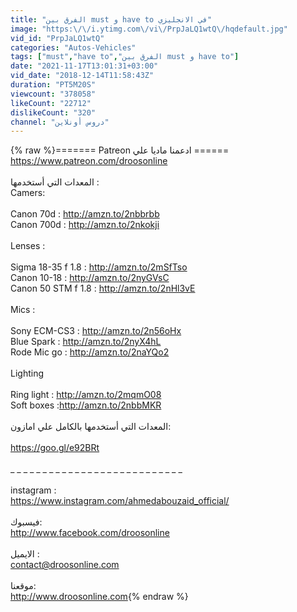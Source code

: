 ```yaml
---
title: "الفرق بين must و have to في الانجليزي"
image: "https:\/\/i.ytimg.com\/vi\/PrpJaLQ1wtQ\/hqdefault.jpg"
vid_id: "PrpJaLQ1wtQ"
categories: "Autos-Vehicles"
tags: ["must","have to","الفرق بين must و have to"]
date: "2021-11-17T13:01:31+03:00"
vid_date: "2018-12-14T11:58:43Z"
duration: "PT5M20S"
viewcount: "378058"
likeCount: "22712"
dislikeCount: "320"
channel: "دروس أونلاين"
---
```

{% raw %}======= Patreon ادعمنا ماديا علي  ======<br /><a rel="nofollow" target="blank" href="https://www.patreon.com/droosonline">https://www.patreon.com/droosonline</a><br /><br />المعدات التي أستخدمها : <br />Camers: <br /><br />Canon 70d : <a rel="nofollow" target="blank" href="http://amzn.to/2nbbrbb">http://amzn.to/2nbbrbb</a><br />Canon 700d : <a rel="nofollow" target="blank" href="http://amzn.to/2nkokji">http://amzn.to/2nkokji</a><br /><br />Lenses :<br /><br />Sigma 18-35 f 1.8 :  <a rel="nofollow" target="blank" href="http://amzn.to/2mSfTso">http://amzn.to/2mSfTso</a><br />Canon 10-18 : <a rel="nofollow" target="blank" href="http://amzn.to/2nyGVsC">http://amzn.to/2nyGVsC</a><br />Canon 50 STM f 1.8 : <a rel="nofollow" target="blank" href="http://amzn.to/2nHl3vE">http://amzn.to/2nHl3vE</a><br /><br />Mics :<br /><br />Sony ECM-CS3 : <a rel="nofollow" target="blank" href="http://amzn.to/2n56oHx">http://amzn.to/2n56oHx</a><br />Blue Spark : <a rel="nofollow" target="blank" href="http://amzn.to/2nyX4hL">http://amzn.to/2nyX4hL</a><br />Rode Mic go : <a rel="nofollow" target="blank" href="http://amzn.to/2naYQo2">http://amzn.to/2naYQo2</a><br /><br />Lighting<br /><br />Ring light  : <a rel="nofollow" target="blank" href="http://amzn.to/2mqmO08">http://amzn.to/2mqmO08</a><br />Soft boxes :<a rel="nofollow" target="blank" href="http://amzn.to/2nbbMKR">http://amzn.to/2nbbMKR</a><br /><br />المعدات التي أستخدمها بالكامل علي امازون:<br /><br /><a rel="nofollow" target="blank" href="https://goo.gl/e92BRt">https://goo.gl/e92BRt</a><br /><br />_ _ _ _ _ _ _ _ _ _ _ _ _ _ _ _ _ _ _ _ _ _ _ _ _ _ _ <br /><br />instagram : <br /><a rel="nofollow" target="blank" href="https://www.instagram.com/ahmedabouzaid_official/">https://www.instagram.com/ahmedabouzaid_official/</a><br /><br /> فيسبوك:<br /><a rel="nofollow" target="blank" href="http://www.facebook.com/droosonline">http://www.facebook.com/droosonline</a><br /><br /> الايميل :<br />contact@droosonline.com<br /><br /> موقعنا:<br /> <a rel="nofollow" target="blank" href="http://www.droosonline.com">http://www.droosonline.com</a>{% endraw %}
